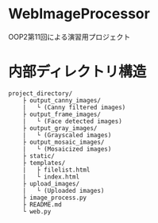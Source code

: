 # WebImageProcessor
OOP2第11回による演習用プロジェクト

# 内部ディレクトリ構造
    project_directory/
        ├ output_canny_images/
        |   └ (Canny filtered images)
        ├ output_frame_images/
        |   └ (Face detected images)
        ├ output_gray_images/
        |   └ (Grayscaled images)
        ├ output_mosaic_images/
        |   └ (Mosaicized images)
        ├ static/
        ├ templates/
        |   ├ filelist.html
        |   └ index.html
        ├ upload_images/
        |   └ (Uploaded images)
        ├ image_process.py
        ├ README.md
        └ web.py
